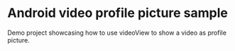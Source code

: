 # Android video profile picture sample
Demo project showcasing how to use videoView to show a video as profile picture.
